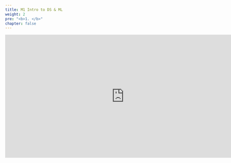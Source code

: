 ```yaml
---
title: M1 Intro to DS & ML
weight: 2
pre: "<b>1. </b>"
chapter: false
---
```


<iframe src="https://docs.google.com/presentation/d/e/2PACX-1vSvIFKG-1uTV3n0_QvqRU1AT5OAFnR6eE3GAhAc5l2Nr2p-P9hVdgMUGp9tzHjja8W3q8MKl0u8jd7q/embed?start=false&loop=false&delayms=60000" frameborder="0" width="770" height="400" allowfullscreen="true" mozallowfullscreen="true" webkitallowfullscreen="true"></iframe>
